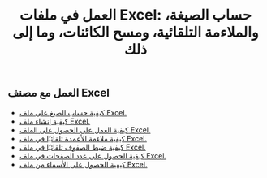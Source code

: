 ﻿---
title: "العمل في ملفات Excel: حساب الصيغة، والملاءمة التلقائية، ومسح الكائنات، وما إلى ذلك"
second_title: Aspose.Cells Cloud Documen
linktitle: Excel عملية مشتركة
type: docs
url: /ar/workbook/
aliases: [/working-with-workbook/]
keywords: Working with workbook on an Excel file
description: يدعم Cloud REST العمل مع مصنف على ملف Excel. تدعم مجموعة أدوات تطوير البرامج (SDK) أنواعًا مختلفة من لغات التطوير، بما في ذلك Android وGo وNodeJS وRuby وSwift.
weight: 20
kwords: Excel، Office السحابة، REST API، جدول بيانات، PDF، CSV، Json، Markdown، مصنف
---
## العمل مع مصنف Excel

- [كيفية حساب الصيغ على ملف Excel.](/cells/ar/workbook/calculate-all-formulas/)
- [كيفية إنشاء ملف Excel.](/cells/ar/workbook/create/)
- [كيفية العمل على الحصول على الملف Excel.](/cells/ar/workbook/get/)
- [كيفية ملاءمة الأعمدة تلقائيًا في ملف Excel.](/cells/ar/autofit-columns-on-an-excel-file/)
- [كيفية ضبط الصفوف تلقائيًا في ملف Excel.](/cells/ar/autofit-rows-on-an-excel-file/)
- [كيفية الحصول على عدد الصفحات في ملف Excel.](/cells/ar/wget-page-count-from-an-excel-file/)
- [كيفية الحصول على الأسماء من ملف Excel.](/cells/ar/get-names-from-an-excel-file/)
